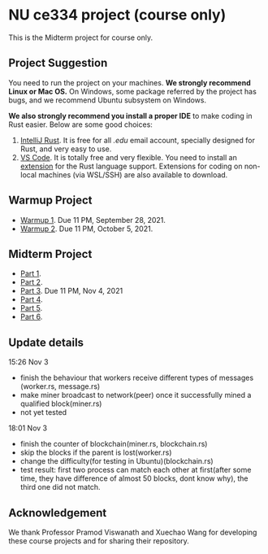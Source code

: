 # NU ce334 project (course only)

This is the Midterm project for course only.

## Project Suggestion
You need to run the project on your machines. **We strongly recommend Linux or Mac OS.** On Windows, some package referred by the project has bugs, and we recommend Ubuntu subsystem on Windows.

**We also strongly recommend you install a proper IDE** to make coding in Rust easier. Below are some good choices:
1. [IntelliJ Rust](https://www.jetbrains.com/rust/). It is free for all _.edu_ email account, specially designed for Rust, and very easy to use.
2. [VS Code](https://code.visualstudio.com/). It is totally free and very flexible. You need to install an [extension](https://marketplace.visualstudio.com/items?itemName=rust-lang.rust) for the Rust language support. Extensions for coding on non-local machines (via WSL/SSH) are also available to download.


## Warmup Project

- [Warmup 1](Warmup1). Due 11 PM, September 28, 2021.
- [Warmup 2](Warmup2). Due 11 PM, October 5, 2021.

## Midterm Project

- [Part 1](MidtermProject1).
- [Part 2](MidtermProject2).
- [Part 3](MidtermProject3). Due 11 PM, Nov 4, 2021
- [Part 4](MidtermProject4).
- [Part 5](MidtermProject5).
- [Part 6](MidtermProject6).

## Update details
15:26 Nov 3
- finish the behaviour that workers receive different types of messages (worker.rs, message.rs)
- make miner broadcast to network(peer) once it successfully mined a qualified block(miner.rs)
- not yet tested

18:01 Nov 3
- finish the counter of blockchain(miner.rs, blockchain.rs)
- skip the blocks if the parent is lost(worker.rs)
- change the difficulty(for testing in Ubuntu)(blockchain.rs)
- test result: first two process can match each other at first(after some time, they have difference of almost 50 blocks, dont know why), the third one did not match.
## Acknowledgement
We thank Professor Pramod Viswanath and Xuechao Wang for developing these course projects and for sharing their repository.
